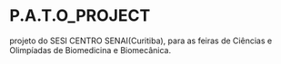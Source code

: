 # P.A.T.O_PROJECT
projeto do SESI CENTRO SENAI(Curitiba), para as feiras de Ciências e Olimpíadas de Biomedicina e Biomecânica.
